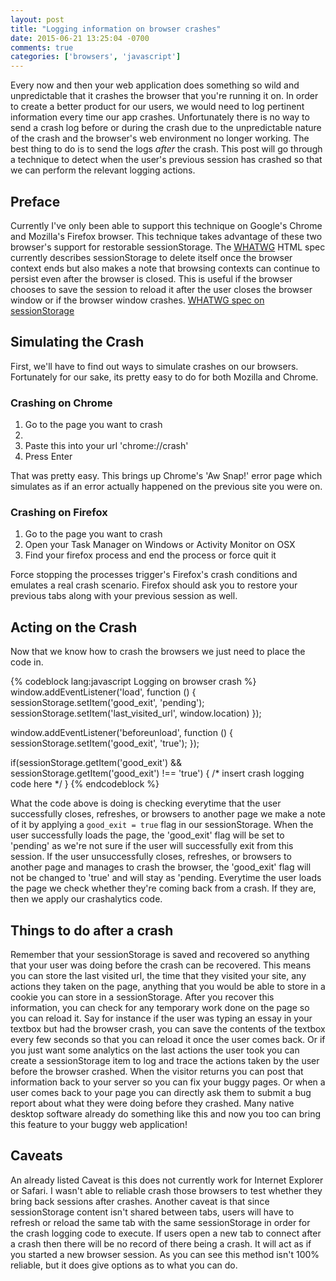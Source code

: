 ```yaml
---
layout: post
title: "Logging information on browser crashes"
date: 2015-06-21 13:25:04 -0700
comments: true
categories: ['browsers', 'javascript']
---
```


Every now and then your web application does something so wild and unpredictable that it crashes the browser that you're running it on. In order to create a better product for our users, we would need to log pertinent information every time our app crashes. Unfortunately there is no way to send a crash log before or during the crash due to the unpredictable nature of the crash and the browser's web environment no longer working. The best thing to do is to send the logs <i>after</i> the crash. This post will go through a technique to detect when the user's previous session has crashed so that we can perform the relevant logging actions.

<!-- more -->

<h2>Preface</h2>
Currently I've only been able to support this technique on Google's Chrome and Mozilla's Firefox browser. This technique takes advantage of these two browser's support for restorable sessionStorage. The <a href="https://wiki.whatwg.org/wiki/FAQ#What_is_the_WHATWG.3F">WHATWG</a> HTML spec currently describes sessionStorage to delete itself once the browser context ends but also makes a note that browsing contexts can continue to persist even after the browser is closed. This is useful if the browser chooses to save the session to reload it after the user closes the browser window or if the browser window crashes. 
<a href="https://html.spec.whatwg.org/multipage/webstorage.html#the-sessionstorage-attribute">WHATWG spec on sessionStorage</a>

<h2>Simulating the Crash</h2>
First, we'll have to find out ways to simulate crashes on our browsers. Fortunately for our sake, its pretty easy to do for both Mozilla and Chrome.

<h3>Crashing on Chrome</h3>
<ol>
	<li>Go to the page you want to crash<li>
	<li>Paste this into your url 'chrome://crash'</li>
	<li>Press Enter</li>
</ol>
That was pretty easy. This brings up Chrome's 'Aw Snap!' error page which simulates as if an error actually happened on the previous site you were on. 

<h3>Crashing on Firefox</h3>
<ol>
	<li>Go to the page you want to crash</li>
	<li>Open your Task Manager on Windows or Activity Monitor on OSX</li>
	<li>Find your firefox process and end the process or force quit it</li>
</ol>
Force stopping the processes trigger's Firefox's crash conditions and emulates a real crash scenario. Firefox should ask you to restore your previous tabs along with your previous session as well.

<h2>Acting on the Crash</h2>
Now that we know how to crash the browsers we just need to place the code in.

{% codeblock lang:javascript Logging on browser crash  %}
   window.addEventListener('load', function () {
   	sessionStorage.setItem('good_exit', 'pending');
   	sessionStorage.setItem('last_visited_url', window.location)
   });

   window.addEventListener('beforeunload', function () {
   	sessionStorage.setItem('good_exit', 'true');
   });
   
   if(sessionStorage.getItem('good_exit') && 
      sessionStorage.getItem('good_exit') !== 'true') {
   	/*
   		insert crash logging code here
   	*/
   }
{% endcodeblock %}

What the code above is doing is checking everytime that the user successfully closes, refreshes, or browsers to another page we make a note of it by applying a <code>good_exit = true</code> flag in our sessionStorage. When the user successfully loads the page, the 'good_exit' flag will be set to 'pending' as we're not sure if the user will successfully exit from this session. If the user unsuccessfully closes, refreshes, or browsers to another page and manages to crash the browser, the 'good_exit' flag will not be changed to 'true' and will stay as 'pending. Everytime the user loads the page we check whether they're coming back from a crash. If they are, then we apply our crashalytics code.

<h2>Things to do after a crash</h2>
Remember that your sessionStorage is saved and recovered so anything that your user was doing before the crash can be recovered.  This means you can store the last visited url, the time that they visited your site, any actions they taken on the page, anything that you would be able to store in a cookie you can store in a sessionStorage. After you recover this information, you can check for any temporary work done on the page so you can reload it. Say for instance if the user was typing an essay in your textbox but had the browser crash, you can save the contents of the textbox every few seconds so that you can reload it once the user comes back. Or if you just want some analytics on the last actions the user took you can create a sessionStorage item to log and trace the actions taken by the user before the browser crashed. When the visitor returns you can post that information back to your server so you can fix your buggy pages. Or when a user comes back to your page you can directly ask them to submit a bug report about what they were doing before they crashed. Many native desktop software already do something like this and now you too can bring this feature to your buggy web application!

<h2>Caveats</h2>
An already listed Caveat is this does not currently work for Internet Explorer or Safari. I wasn't able to reliable crash those browsers to test whether they bring back sessions after crashes. Another caveat is that since sessionStorage content isn't shared between tabs, users will have to refresh or reload the same tab with the same sessionStorage in order for the crash logging code to execute. If users open a new tab to connect after a crash then there will be no record of there being a crash. It will act as if you started a new browser session. As you can see this method isn't 100% reliable, but it does give options as to what you can do.